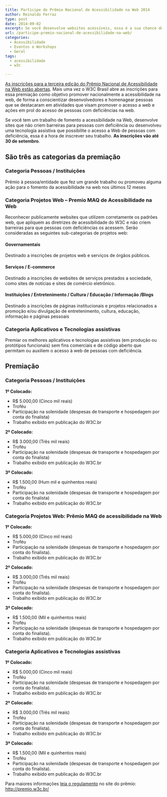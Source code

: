 ```yaml
---
title: Participe do Prêmio Nacional de Acessibilidade na Web 2014
author: Reinaldo Ferraz
type: post
date: 2014-09-02
excerpt: Se você desenvolve websites acessíveis, essa é a sua chance de ter o trabalho reconhecido no Prêmio Todos@Web
url: /participe-premio-nacional-de-acessibilidade-na-web/
categories:
  - Acessibilidade
  - Eventos e Workshops
  - Geral
tags:
  - acessibilidade
  - w3c

---
```

[As inscrições para a terceira edição do Prêmio Nacional de Acessibilidade na Web estão abertas][1]. Mais uma vez o W3C Brasil abre as inscrições para essa premiação como objetivo promover nacionalmente a acessibilidade na web, de forma a conscientizar desenvolvedores e homenagear pessoas que se destacaram em atividades que visam promover o acesso a web e ações em prol do acesso de pessoas com deficiências na web.

Se você tem um trabalho de fomento a acessibilidade na Web, desenvolve sites que não criem barreiras para pessoas com deficiência ou desenvolveu uma tecnologia assistiva que possibilite o acesso a Web de pessoas com deficiência, essa é a hora de inscrever seu trabalho. **As inscrições vão até 30 de setembro**.

## São três as categorias da premiação

### Categoria Pessoas / Instituições

Prêmio à pessoa/entidade que fez um grande trabalho ou promoveu alguma ação para o fomento da acessibilidade na web nos últimos 12 meses

### Categoria Projetos Web &#8211; Premio MAQ de Acessibilidade na Web

Reconhecer publicamente websites que utilizem corretamente os padrões web, que apliquem as diretrizes de acessibilidade do W3C e não criem barreiras para que pessoas com deficiências os acessem. Serão consideradas as seguintes sub-categorias de projetos web:

#### Governamentais

Destinado a inscrições de projetos web e serviços de órgãos públicos.

#### Serviços / E-commerce

Destinado a inscrições de websites de serviços prestados a sociedade, como sites de notícias e sites de comércio eletrônico.

#### Instituições / Entretenimento / Cultura / Educação / Informação /Blogs

Destinado a inscrições de páginas institucionais e projetos relacionados a promoção e/ou divulgação de entretenimento, cultura, educação, informação e páginas pessoais

### Categoria Aplicativos e Tecnologias assistivas

Premiar os melhores aplicativos e tecnologias assistivas (em produção ou protótipos funcionais) sem fins comerciais e de código aberto que permitam ou auxiliem o acesso à web de pessoas com deficiência.

## Premiação

### Categoria Pessoas / Institui&ccedil;&otilde;es

**1&ordm; Colocado:**

  * R$ 5.000,00 (Cinco mil reais)
  * Trof&eacute;u
  * Participa&ccedil;&atilde;o na solenidade (despesas de transporte e hospedagem por conta do finalista)
  * Trabalho exibido em publica&ccedil;&atilde;o do W3C.br 

**2&ordm; Colocado:**

  * R$ 3.000,00 (Tr&ecirc;s mil reais)
  * Trof&eacute;u
  * Participa&ccedil;&atilde;o na solenidade (despesas de transporte e hospedagem por conta do finalista)
  * Trabalho exibido em publica&ccedil;&atilde;o do W3C.br 

**3&ordm; Colocado:**

  * R$ 1.500,00 (Hum mil e quinhentos reais)
  * Trof&eacute;u
  * Participa&ccedil;&atilde;o na solenidade (despesas de transporte e hospedagem por conta do finalista)
  * Trabalho exibido em publica&ccedil;&atilde;o do W3C.br 

### Categoria Projetos Web: Prêmio MAQ de acessibilidade na Web

**1&ordm; Colocado:**

  * R$ 5.000,00 (Cinco mil reais)
  * Trof&eacute;u
  * Participa&ccedil;&atilde;o na solenidade (despesas de transporte e hospedagem por conta do finalista).
  * Trabalho exibido em publica&ccedil;&atilde;o do W3C.br 

**2&ordm; Colocado:**

  * R$ 3.000,00 (Tr&ecirc;s mil reais)
  * Trof&eacute;u
  * Participa&ccedil;&atilde;o na solenidade (despesas de transporte e hospedagem por conta do finalista).
  * Trabalho exibido em publica&ccedil;&atilde;o do W3C.br 

**3&ordm; Colocado:**

  * R$ 1.500,00 (Mil e quinhentos reais)
  * Trof&eacute;u
  * Participa&ccedil;&atilde;o na solenidade (despesas de transporte e hospedagem por conta do finalista).
  * Trabalho exibido em publica&ccedil;&atilde;o do W3C.br 

### Categoria Aplicativos e Tecnologias assistivas

**1&ordm; Colocado:**

  * R$ 5.000,00 (Cinco mil reais)
  * Trof&eacute;u
  * Participa&ccedil;&atilde;o na solenidade (despesas de transporte e hospedagem por conta do finalista).
  * Trabalho exibido em publica&ccedil;&atilde;o do W3C.br 

**2&ordm; Colocado:**

  * R$ 3.000,00 (Tr&ecirc;s mil reais)
  * Trof&eacute;u
  * Participa&ccedil;&atilde;o na solenidade (despesas de transporte e hospedagem por conta do finalista).
  * Trabalho exibido em publica&ccedil;&atilde;o do W3C.br 

**3&ordm; Colocado:**

  * R$ 1.500,00 (Mil e quinhentos reais)
  * Trof&eacute;u
  * Participa&ccedil;&atilde;o na solenidade (despesas de transporte e hospedagem por conta do finalista).
  * Trabalho exibido em publica&ccedil;&atilde;o do W3C.br 

Para maiores informações [leia o regulamento][2] no site do prêmio: <http://premio.w3c.br/>

 [1]: http://premio.w3c.br/inscricoes/
 [2]: http://premio.w3c.br/regulamento/